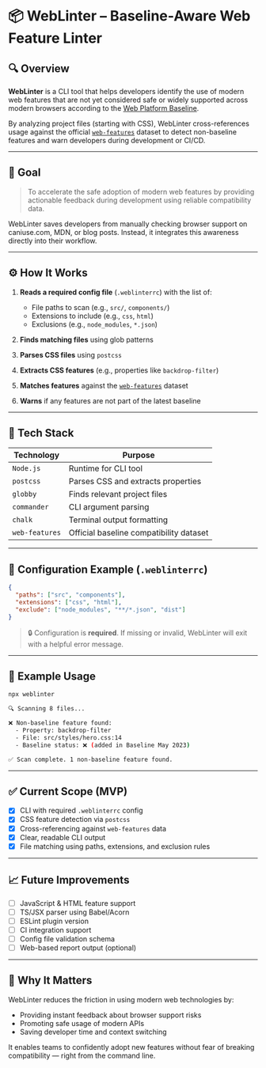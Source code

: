 
# 📦 WebLinter – Baseline-Aware Web Feature Linter

## 🔍 Overview

**WebLinter** is a CLI tool that helps developers identify the use of modern web features that are not yet considered safe or widely supported across modern browsers according to the [Web Platform Baseline](https://web.dev/compat-baseline/).

By analyzing project files (starting with CSS), WebLinter cross-references usage against the official [`web-features`](https://www.npmjs.com/package/web-features) dataset to detect non-baseline features and warn developers during development or CI/CD.

---

## 🎯 Goal

> To accelerate the safe adoption of modern web features by providing actionable feedback during development using reliable compatibility data.

WebLinter saves developers from manually checking browser support on caniuse.com, MDN, or blog posts. Instead, it integrates this awareness directly into their workflow.

---

## ⚙️ How It Works

1. **Reads a required config file** (`.weblinterrc`) with the list of:

   * File paths to scan (e.g., `src/`, `components/`)
   * Extensions to include (e.g., `css`, `html`)
   * Exclusions (e.g., `node_modules`, `*.json`)
2. **Finds matching files** using glob patterns
3. **Parses CSS files** using `postcss`
4. **Extracts CSS features** (e.g., properties like `backdrop-filter`)
5. **Matches features** against the [`web-features`](https://www.npmjs.com/package/web-features) dataset
6. **Warns** if any features are not part of the latest baseline

---

## 🧰 Tech Stack

| Technology     | Purpose                                 |
| -------------- | --------------------------------------- |
| `Node.js`      | Runtime for CLI tool                    |
| `postcss`      | Parses CSS and extracts properties      |
| `globby`       | Finds relevant project files            |
| `commander`    | CLI argument parsing                    |
| `chalk`        | Terminal output formatting              |
| `web-features` | Official baseline compatibility dataset |

---

## 📄 Configuration Example (`.weblinterrc`)

```json
{
  "paths": ["src", "components"],
  "extensions": ["css", "html"],
  "exclude": ["node_modules", "**/*.json", "dist"]
}
```

> 🔒 Configuration is **required**. If missing or invalid, WebLinter will exit with a helpful error message.

---

## 🚀 Example Usage

```bash
npx weblinter

🔍 Scanning 8 files...

❌ Non-baseline feature found:
  - Property: backdrop-filter
  - File: src/styles/hero.css:14
  - Baseline status: ❌ (added in Baseline May 2023)

✅ Scan complete. 1 non-baseline feature found.
```

---

## ✅ Current Scope (MVP)

* [x] CLI with required `.weblinterrc` config
* [x] CSS feature detection via `postcss`
* [x] Cross-referencing against `web-features` data
* [x] Clear, readable CLI output
* [x] File matching using paths, extensions, and exclusion rules

---

## 📈 Future Improvements

* [ ] JavaScript & HTML feature support
* [ ] TS/JSX parser using Babel/Acorn
* [ ] ESLint plugin version
* [ ] CI integration support
* [ ] Config file validation schema
* [ ] Web-based report output (optional)

---

## 🧠 Why It Matters

WebLinter reduces the friction in using modern web technologies by:

* Providing instant feedback about browser support risks
* Promoting safe usage of modern APIs
* Saving developer time and context switching

It enables teams to confidently adopt new features without fear of breaking compatibility — right from the command line.
